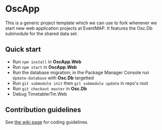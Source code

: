 # OscApp
This is a generic project template which we can use to fork whenever we start new web application projects at EventMAP.  It features the Osc.Db submodule for the shared data set.

## Quick start
- Run `npm install` in **OscApp.Web**
- Run `npm start` in **OscApp.Web**
- Run the database migration; in the Package Manager Console run `Update-Database` with **Osc.Db** targetted
- Run `git submodule init` then `git submodule update` in repo's root
- Run `git checkout master` in **Osc.Db**
- Debug TimetablerTm.Web

## Contribution guidelines
See [the wiki page](https://github.com/Eventmap/TimetablerTm/wiki/General-coding-guidelines) for coding guidelines.
